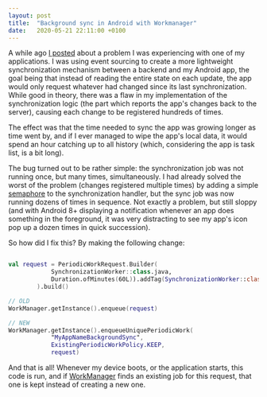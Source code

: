 ```yaml
---
layout: post
title:  "Background sync in Android with Workmanager"
date:   2020-05-21 22:11:00 +0100
---
```


A while ago [I posted](/2019/04/16/event-sourcing-app-synchronization.html) about a problem I was experiencing with one
of my applications. I was using event sourcing to create a more lightweight synchronization mechanism between a backend
and my Android app, the goal being that instead of reading the entire state on each update, the app would only request whatever
had changed since its last synchronization. While good in theory, there was a flaw in my implementation of the synchronization
logic (the part which reports the app's changes back to the server), causing each change to be registered hundreds of times.

The effect was that the time needed to sync the app was growing longer as time went by, and if I ever managed to wipe the
app's local data, it would spend an hour catching up to all history (which, considering the app is task list, is a bit long).

<!--more-->

The bug turned out to be rather simple: the synchronization job was not running once, but many times, simultaneously. I had
already solved the worst of the problem (changes registered multiple times) by adding a simple 
[semaphore](https://docs.oracle.com/en/java/javase/11/docs/api/java.base/java/util/concurrent/Semaphore.html) to the 
synchronization handler, but the sync job was now running dozens of times in sequence. Not exactly a problem, but still
sloppy (and with Android 8+ displaying a notification whenever an app does something in the foreground, it was very 
distracting to see my app's icon pop up a dozen times in quick succession).

So how did I fix this? By making the following change:

```kotlin

val request = PeriodicWorkRequest.Builder(
            SynchronizationWorker::class.java,
            Duration.ofMinutes(60L)).addTag(SynchronizationWorker::class.java.name
        ).build()

// OLD
WorkManager.getInstance().enqueue(request)

// NEW
WorkManager.getInstance().enqueueUniquePeriodicWork(
            "MyAppNameBackgroundSync", 
            ExistingPeriodicWorkPolicy.KEEP, 
            request)

```

And that is all! Whenever my device boots, or the application starts, this code is run, and if 
[WorkManager](https://developer.android.com/topic/libraries/architecture/workmanager) finds an existing
job for this request, that one is kept instead of creating a new one.